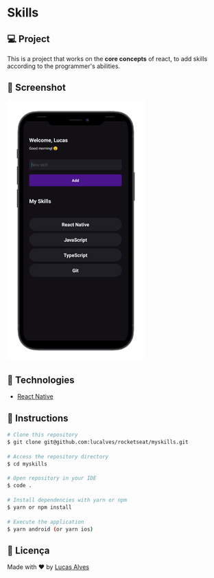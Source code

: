 # Skills

## 💻 Project

This is a project that works on the **core concepts** of react, to add skills according to the programmer's abilities.

## 📸 Screenshot

<img src=".github/app-screenshot.png" width="320" />

## 🚀 Technologies

- [React Native](https://reactnative.dev/)

## 📝 Instructions

```bash
# Clone this repository
$ git clone git@github.com:lucalves/rocketseat/myskills.git

# Access the repository directory
$ cd myskills

# Open repository in your IDE
$ code .

# Install dependencies with yarn or npm
$ yarn or npm install

# Execute the application
$ yarn android (or yarn ios)
```

## 📝 Licença

Made with ♥ by [Lucas Alves](https://lucalves.github.io/)
